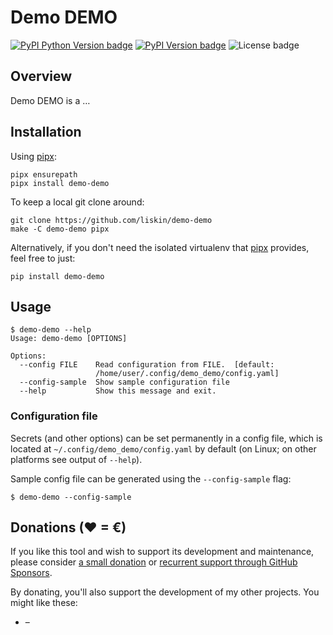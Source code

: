 # Demo DEMO

[![PyPI Python Version badge](https://img.shields.io/pypi/pyversions/demo-demo)](https://pypi.org/project/demo-demo/)
[![PyPI Version badge](https://img.shields.io/pypi/v/demo-demo)](https://pypi.org/project/demo-demo/)
![License badge](https://img.shields.io/github/license/liskin/demo-demo)

## Overview

Demo DEMO is a …

<!-- FIXME: example image -->

## Installation

Using [pipx][]:

```
pipx ensurepath
pipx install demo-demo
```

To keep a local git clone around:

```
git clone https://github.com/liskin/demo-demo
make -C demo-demo pipx
```

Alternatively, if you don't need the isolated virtualenv that [pipx][]
provides, feel free to just:

```
pip install demo-demo
```

[pipx]: https://github.com/pypa/pipx

## Usage

<!-- include .readme.md/help.md -->
    $ demo-demo --help
    Usage: demo-demo [OPTIONS]
    
    Options:
      --config FILE    Read configuration from FILE.  [default:
                       /home/user/.config/demo_demo/config.yaml]
      --config-sample  Show sample configuration file
      --help           Show this message and exit.
<!-- end include -->

<!-- FIXME: example -->

### Configuration file

Secrets (and other options) can be set permanently in a config file,
which is located at `~/.config/demo_demo/config.yaml` by default
(on Linux; on other platforms see output of `--help`).

Sample config file can be generated using the `--config-sample` flag:

<!-- include .readme.md/config-sample.md -->
    $ demo-demo --config-sample
<!-- end include -->

## Donations (♥ = €)

If you like this tool and wish to support its development and maintenance,
please consider [a small donation](https://www.paypal.me/lisknisi/10EUR) or
[recurrent support through GitHub Sponsors](https://github.com/sponsors/liskin).

By donating, you'll also support the development of my other projects. You
might like these:

* <!-- FIXME: [name](link) --> – <!-- FIXME: description -->

